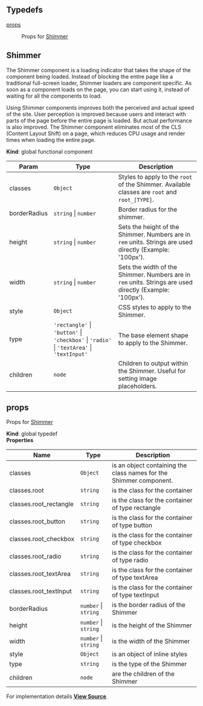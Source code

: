 ## Typedefs

<dl>
<dt><a href="#props">props</a></dt>
<dd><p>Props for <a href="#Shimmer">Shimmer</a></p>
</dd>
</dl>

<a name="Shimmer"></a>

## Shimmer
The Shimmer component is a loading indicator that takes the shape of the component being loaded.
Instead of blocking the entire page like a traditional full-screen loader, Shimmer loaders are component specific.
As soon as a component loads on the page, you can start using it, instead of waiting for all the components to load.

Using Shimmer components improves both the perceived and actual speed of the site. User perception is improved because
users and interact with parts of the page before the entire page is loaded. But actual performance is also improved.
The Shimmer component eliminates most of the CLS (Content Layout Shift) on a page, which reduces CPU usage
and render times when loading the entire page.

**Kind**: global functional component  

| Param | Type | Description |
| --- | --- | --- |
| classes | <code>Object</code> | Styles to apply to the `root` of the Shimmer. Available classes are `root` and `root_[TYPE]`. |
| borderRadius | <code>string</code> \| <code>number</code> | Border radius for the shimmer. |
| height | <code>string</code> \| <code>number</code> | Sets the height of the Shimmer. Numbers are in `rem` units. Strings are used directly (Example: '100px'). |
| width | <code>string</code> \| <code>number</code> | Sets the width of the Shimmer. Numbers are in `rem` units. Strings are used directly (Example: '100px'). |
| style | <code>Object</code> | CSS styles to apply to the Shimmer. |
| type | <code>&#x27;rectangle&#x27;</code> \| <code>&#x27;button&#x27;</code> \| <code>&#x27;checkbox&#x27;</code> \| <code>&#x27;radio&#x27;</code> \| <code>&#x27;textArea&#x27;</code> \| <code>&#x27;textInput&#x27;</code> | The base element shape to apply to the Shimmer. |
| children | <code>node</code> | Children to output within the Shimmer. Useful for setting image placeholders. |

<a name="props"></a>

## props
Props for [Shimmer](#Shimmer)

**Kind**: global typedef  
**Properties**

| Name | Type | Description |
| --- | --- | --- |
| classes | <code>Object</code> | is an object containing the class names for the Shimmer component. |
| classes.root | <code>string</code> | is the class for the container |
| classes.root_rectangle | <code>string</code> | is the class for the container of type rectangle |
| classes.root_button | <code>string</code> | is the class for the container of type button |
| classes.root_checkbox | <code>string</code> | is the class for the container of type checkbox |
| classes.root_radio | <code>string</code> | is the class for the container of type radio |
| classes.root_textArea | <code>string</code> | is the class for the container of type textArea |
| classes.root_textInput | <code>string</code> | is the class for the container of type textInput |
| borderRadius | <code>number</code> \| <code>string</code> | is the border radius of the Shimmer |
| height | <code>number</code> \| <code>string</code> | is the height of the Shimmer |
| width | <code>number</code> \| <code>string</code> | is the width of the Shimmer |
| style | <code>Object</code> | is an object of inline styles |
| type | <code>string</code> | is the type of the Shimmer |
| children | <code>node</code> | are the children of the Shimmer |



For implementation details [**View Source**](https://github.com/magento/pwa-studio/blob/develop/packages/venia-ui/lib/components/Shimmer/shimmer.js).